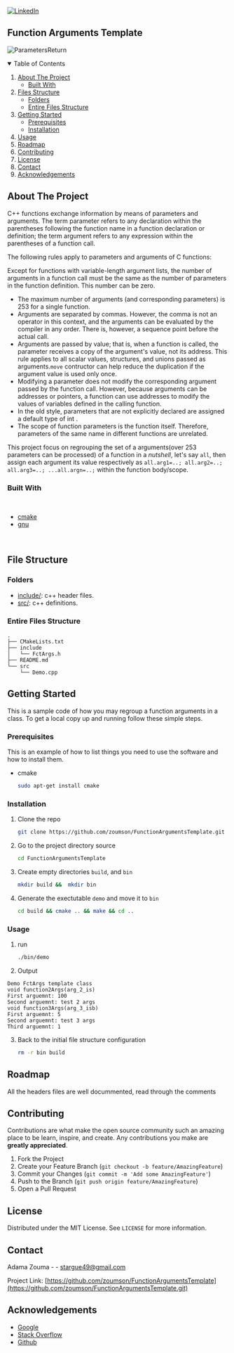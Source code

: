 [![LinkedIn][linkedin-shield]][linkedin-url]
<!--
[![Contributors][contributors-shield]][contributors-url]
[![Forks][forks-shield]][forks-url]
[![Stargazers][stars-shield]][stars-url]
[![Issues][issues-shield]][issues-url]
[![MIT License][license-shield]][license-url]
[![LinkedIn][linkedin-shield]][linkedin-url]


[![Github][github-shield]][github.com/zoumson?tab=repositories]
[![Stack Overflow][stackoverflow-shield]][stackoverflow.com/users/11175375/adam]
[![Leetcode][leetcode-shield]][eetcode.com/Hard_Code/]
-->
## Function Arguments Template 
![ParametersReturn](https://user-images.githubusercontent.com/38358621/123541183-bacbdc80-d775-11eb-9797-23bb862473d1.png)

<!-- TABLE OF CONTENTS -->
<details open="open">
  <summary>Table of Contents</summary>
  <ol>
    <li>
      <a href="#about-the-project">About The Project</a>
      <ul>
        <li><a href="#built-with">Built With</a></li>
      </ul>
    </li>
    <li>
      <a href="#file-structure">Files Structure</a>
      <ul>
        <li><a href="#folders">Folders</a></li>
        <li><a href="#entire-files-structure">Entire Files Structure</a></li>
      </ul>
    </li>
    <li>
      <a href="#getting-started">Getting Started</a>
      <ul>
        <li><a href="#prerequisites">Prerequisites</a></li>
        <li><a href="#installation">Installation</a></li>
      </ul>
    </li>
    <li><a href="#usage">Usage</a></li>
    <li><a href="#roadmap">Roadmap</a></li>
    <li><a href="#contributing">Contributing</a></li>
    <li><a href="#license">License</a></li>
    <li><a href="#contact">Contact</a></li>
    <li><a href="#acknowledgements">Acknowledgements</a></li>
  </ol>
</details>



<!-- ABOUT THE PROJECT -->
## About The Project

<!-- [![Product Name Screen Shot][product-screenshot]](https://example.com) -->

C++ functions exchange information by means of parameters and arguments. The term parameter refers to any declaration within the parentheses following the function name in a function declaration or definition; the term argument refers to any expression within the parentheses of a function call.

The following rules apply to parameters and arguments of C functions:

Except for functions with variable-length argument lists, the number of arguments in a function call must be the same as the number of parameters in the function definition. This number can be zero.
* The maximum number of arguments (and corresponding parameters) is 253 for a single function.
* Arguments are separated by commas. However, the comma is not an operator in this context, and the arguments can be evaluated by the compiler in any order. There is, however, a sequence point before the actual call.
* Arguments are passed by value; that is, when a function is called, the parameter receives a copy of the argument's value, not its address. This rule applies to all scalar values, structures, and unions passed as arguments.`move` contructor can help reduce the duplication if the argument value is used only once. 
* Modifying a parameter does not modify the corresponding argument passed by the function call. However, because arguments can be addresses or pointers, a function can use addresses to modify the values of variables defined in the calling function.
* In the old style, parameters that are not explicitly declared are assigned a default type of int .
* The scope of function parameters is the function itself. Therefore, parameters of the same name in different functions are unrelated.

This project focus on regrouping the set of a arguments(over 253 parameters can be processed) of a function in a *nutshell*, let's say `all`, then assign each argument its value respectively as `all.arg1=..; all.arg2=..; all.arg3=..; ...all.argn=..;` within the function body/scope. 

<!--Built with -->
### Built With

<br>

* [cmake](https://cmake.org/)
* [gnu](https://www.gnu.org/)

<br>

## File Structure

### Folders

* [include/](include/): c++ header files.
* [src/](src/): c++ definitions.


### Entire Files Structure 


```
.
├── CMakeLists.txt
├── include
│   └── FctArgs.h
├── README.md
└── src
    └── Demo.cpp

```


<!-- GETTING STARTED -->
## Getting Started

This is a sample code of how you may regroup a function arguments in a class.
To get a local copy up and running follow these simple steps.

### Prerequisites

This is an example of how to list things you need to use the software and how to install them.
* cmake
  ```sh
  sudo apt-get install cmake
  ```

### Installation

1. Clone the repo
   ```sh
   git clone https://github.com/zoumson/FunctionArgumentsTemplate.git
   ```
2. Go to the project directory source
   ```sh
   cd FunctionArgumentsTemplate
   ```
3. Create empty directories `build`,  and `bin`
   ```sh
   mkdir build &&  mkdir bin 
   ```
5. Generate the exectutable `demo` and move it to `bin`
   ```sh
   cd build && cmake .. && make && cd ..
   ```

<!-- USAGE EXAMPLES -->
### Usage
1. run 
   ```sh
   ./bin/demo
   ```
2. Output

```
Demo FctArgs template class
void function2Args(arg_2_is)
First arguemnt: 100
Second arguemnt: test 2 args
void function3Args(arg_3_isb)
First arguemnt: 5
Second arguemnt: test 3 args
Third arguemnt: 1
```

3. Back to the initial file structure configuration
   ```sh
   rm -r bin build 
   ```
<!-- ROADMAP -->
## Roadmap

All the headers files are well docummented, read through the comments

<!-- CONTRIBUTING -->
## Contributing

Contributions are what make the open source community such an amazing place to be learn, inspire, and create. Any contributions you make are **greatly appreciated**.

1. Fork the Project
2. Create your Feature Branch (`git checkout -b feature/AmazingFeature`)
3. Commit your Changes (`git commit -m 'Add some AmazingFeature'`)
4. Push to the Branch (`git push origin feature/AmazingFeature`)
5. Open a Pull Request



<!-- LICENSE -->
## License

Distributed under the MIT License. See `LICENSE` for more information.



<!-- CONTACT -->
## Contact

Adama Zouma - <!-- [@your_twitter](https://twitter.com/your_username) -->- stargue49@gmail.com

Project Link: [https://github.com/zoumson/FunctionArgumentsTemplate](https://github.com/zoumson/FunctionArgumentsTemplate.git)



<!-- ACKNOWLEDGEMENTS -->
## Acknowledgements
* [Google](https://www.google.com/)
* [Stack Overflow](https://stackoverflow.com/)
* [Github](https://github.com/)




<!-- MARKDOWN LINKS & IMAGES -->
<!-- https://www.markdownguide.org/basic-syntax/#reference-style-links -->

[contributors-shield]: https://img.shields.io/github/contributors/othneildrew/Best-README-Template.svg?style=for-the-badge
[contributors-url]: https://github.com/othneildrew/Best-README-Template/graphs/contributors
[forks-shield]: https://img.shields.io/github/forks/othneildrew/Best-README-Template.svg?style=for-the-badge
[forks-url]: https://github.com/othneildrew/Best-README-Template/network/members
[stars-shield]: https://img.shields.io/github/stars/othneildrew/Best-README-Template.svg?style=for-the-badge
[stars-url]: https://github.com/othneildrew/Best-README-Template/stargazers
[issues-shield]: https://img.shields.io/github/issues/othneildrew/Best-README-Template.svg?style=for-the-badge
[issues-url]: https://github.com/othneildrew/Best-README-Template/issues
[license-shield]: https://img.shields.io/github/license/othneildrew/Best-README-Template.svg?style=for-the-badge
[license-url]: https://github.com/othneildrew/Best-README-Template/blob/master/LICENSE.txt
[linkedin-shield]: https://img.shields.io/badge/-LinkedIn-black.svg?style=for-the-badge&logo=linkedin&colorB=555
[linkedin-url]: linkedin.com/in/adama-zouma-553bba13a
[product-screenshot]: images/screenshot.png

